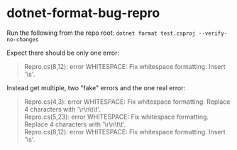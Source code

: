 # dotnet-format-bug-repro

Run the following from the repo root:
`dotnet format test.csproj --verify-no-changes`

Expect there should be only one error:
>Repro.cs(8,12): error WHITESPACE: Fix whitespace formatting. Insert '\s'.

Instead get multiple, two "fake" errors and the one real error:
>Repro.cs(4,3): error WHITESPACE: Fix whitespace formatting. Replace 4 characters with '\r\n\t\t'.  
Repro.cs(5,23): error WHITESPACE: Fix whitespace formatting. Replace 4 characters with '\r\n\t\t'.  
Repro.cs(8,12): error WHITESPACE: Fix whitespace formatting. Insert '\s'.
